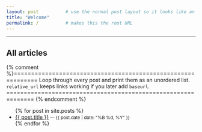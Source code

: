 ```yaml
---
layout: post          # use the normal post layout so it looks like an article
title: "Welcome"
permalink: /          # makes this the root URL
---
```


---

## All articles

{% comment %}=============================================================
  Loop through every post and print them as an unordered list.
  `relative_url` keeps links working if you later add `baseurl`.
 ============================================================== {% endcomment %}

<ul>
  {% for post in site.posts %}
    <li>
      <a href="{{ post.url | relative_url }}">{{ post.title }}</a>
      <small>— {{ post.date | date: "%B %d, %Y" }}</small>
    </li>
  {% endfor %}
</ul>